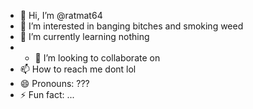 - 👋 Hi, I’m @ratmat64
- 👀 I’m interested in banging bitches and smoking weed
- 🌱 I’m currently learning nothing
- - 💞️ I’m looking to collaborate on
- 📫 How to reach me dont lol
- 😄 Pronouns: ???
- ⚡ Fun fact: ...

<!---
ratmat64/ratmat64 is a ✨ special ✨ repository because its `README.md` (this file) appears on your GitHub profile.
You can click the Preview link to take a look at your changes.
--->
